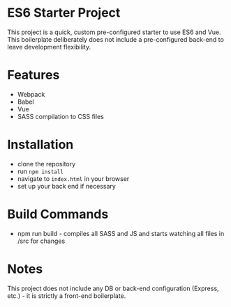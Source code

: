 # ES6 Starter Project
This project is a quick, custom pre-configured starter to use ES6 and Vue. This boilerplate deliberately does not include a pre-configured back-end to leave development flexibility.

# Features
* Webpack
* Babel
* Vue
* SASS compilation to CSS files

# Installation
* clone the repository
* run ``` npm install ```
* navigate to ```index.html``` in your browser
* set up your back end if necessary

# Build Commands
* npm run build - compiles all SASS and JS and starts watching all files in /src for changes

# Notes
This project does not include any DB or back-end configuration (Express, etc.) - it is strictly a front-end boilerplate.